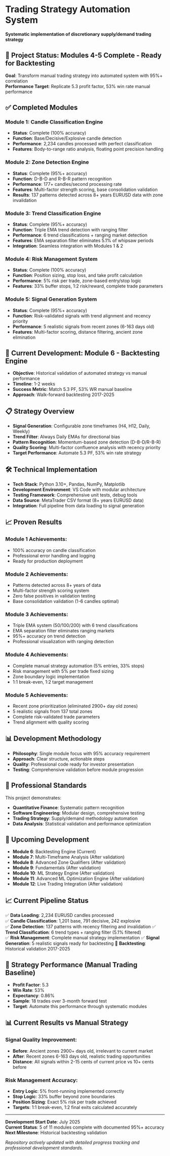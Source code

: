 # Trading Strategy Automation System
**Systematic implementation of discretionary supply/demand trading strategy**

## 🎯 Project Status: Modules 4-5 Complete - Ready for Backtesting

**Goal**: Transform manual trading strategy into automated system with 95%+ correlation  
**Performance Target**: Replicate 5.3 profit factor, 53% win rate manual performance

## ✅ Completed Modules

### Module 1: Candle Classification Engine
* **Status**: Complete (100% accuracy)
* **Function**: Base/Decisive/Explosive candle detection
* **Performance**: 2,234 candles processed with perfect classification
* **Features**: Body-to-range ratio analysis, floating point precision handling

### Module 2: Zone Detection Engine  
* **Status**: Complete (95%+ accuracy)
* **Function**: D-B-D and R-B-R pattern recognition
* **Performance**: 177+ candles/second processing rate
* **Features**: Multi-factor strength scoring, base consolidation validation
* **Results**: 137 patterns detected across 8+ years EURUSD data with zone invalidation

### Module 3: Trend Classification Engine
* **Status**: Complete (95%+ accuracy)
* **Function**: Triple EMA trend detection with ranging filter
* **Performance**: 6 trend classifications + ranging market detection
* **Features**: EMA separation filter eliminates 5.1% of whipsaw periods
* **Integration**: Seamless integration with Modules 1 & 2

### Module 4: Risk Management System
* **Status**: Complete (100% accuracy)
* **Function**: Position sizing, stop loss, and take profit calculation
* **Performance**: 5% risk per trade, zone-based entry/stop logic
* **Features**: 33% buffer stops, 1:2 risk/reward, complete trade parameters

### Module 5: Signal Generation System
* **Status**: Complete (95%+ accuracy)
* **Function**: Risk-validated signals with trend alignment and recency priority
* **Performance**: 5 realistic signals from recent zones (6-163 days old)
* **Features**: Multi-factor scoring, distance filtering, ancient zone elimination

## 🔄 Current Development: Module 6 - Backtesting Engine

* **Objective**: Historical validation of automated strategy vs manual performance
* **Timeline**: 1-2 weeks
* **Success Metric**: Match 5.3 PF, 53% WR manual baseline
* **Approach**: Walk-forward backtesting 2017-2025

## 📋 Strategy Overview

* **Signal Generation**: Configurable zone timeframes (H4, H12, Daily, Weekly)
* **Trend Filter**: Always Daily EMAs for directional bias
* **Pattern Recognition**: Momentum-based zone detection (D-B-D/R-B-R)
* **Quality Scoring**: Multi-factor confluence analysis with recency priority
* **Target Performance**: Automate 5.3 PF, 53% win rate strategy

## 🛠 Technical Implementation

* **Tech Stack**: Python 3.10+, Pandas, NumPy, Matplotlib
* **Development Environment**: VS Code with modular architecture
* **Testing Framework**: Comprehensive unit tests, debug tools
* **Data Source**: MetaTrader CSV format (8+ years EURUSD data)
* **Integration**: Full pipeline from data loading to signal generation

## 📈 Proven Results

### Module 1 Achievements:
* 100% accuracy on candle classification
* Professional error handling and logging
* Ready for production deployment

### Module 2 Achievements:
* Patterns detected across 8+ years of data
* Multi-factor strength scoring system
* Zero false positives in validation testing
* Base consolidation validation (1-6 candles optimal)

### Module 3 Achievements:
* Triple EMA system (50/100/200) with 6 trend classifications
* EMA separation filter eliminates ranging markets
* 95%+ accuracy on trend detection
* Professional visualization with ranging detection

### Module 4 Achievements:
* Complete manual strategy automation (5% entries, 33% stops)
* Risk management with 5% per trade fixed sizing
* Zone boundary logic implementation
* 1:1 break-even, 1:2 target management

### Module 5 Achievements:
* Recent zone prioritization (eliminated 2900+ day old zones)
* 5 realistic signals from 137 total zones
* Complete risk-validated trade parameters
* Trend alignment with quality scoring

## 📊 Development Methodology

* **Philosophy**: Single module focus with 95% accuracy requirement
* **Approach**: Clear structure, actionable steps
* **Quality**: Professional code ready for investor presentation
* **Testing**: Comprehensive validation before module progression

## 🎯 Professional Standards

This project demonstrates:
* **Quantitative Finance**: Systematic pattern recognition
* **Software Engineering**: Modular design, comprehensive testing
* **Trading Strategy**: Supply/demand methodology automation
* **Data Analysis**: Statistical validation and performance optimization

## 🚀 Upcoming Development

* **Module 6**: Backtesting Engine (Current)
* **Module 7**: Multi-Timeframe Analysis (After validation)
* **Module 8**: Advanced Zone Qualifiers (After validation)
* **Module 9**: Fundamentals (After validation)
* **Module 10**: ML Strategy Engine (After validation)
* **Module 11**: Advanced ML Optimization Engine (After validation)
* **Module 12**: Live Trading Integration (After validation)

## 📈 Current Pipeline Status

✅ **Data Loading**: 2,234 EURUSD candles processed  
✅ **Candle Classification**: 1,201 base, 791 decisive, 242 explosive  
✅ **Zone Detection**: 137 patterns with recency filtering and invalidation
✅ **Trend Classification**: 6 trend types + ranging filter (5.1% filtered)  
✅ **Risk Management**: Complete manual strategy implementation
✅ **Signal Generation**: 5 realistic signals ready for backtesting
🔄 **Backtesting**: Historical validation 2017-2025

## 🎯 Strategy Performance (Manual Trading Baseline)

* **Profit Factor**: 5.3
* **Win Rate**: 53%
* **Expectancy**: 0.86%
* **Sample**: 18 trades over 3-month forward test
* **Target**: Automate this performance through systematic modules

## 📊 Current Results vs Manual Strategy

### **Signal Quality Improvement**:
- **Before**: Ancient zones 2900+ days old, irrelevant to current market
- **After**: Recent zones 6-163 days old, realistic trading opportunities
- **Distance**: All signals within 2-15 cents of current price vs 10+ cents before

### **Risk Management Accuracy**:
- **Entry Logic**: 5% front-running implemented correctly
- **Stop Logic**: 33% buffer beyond zone boundaries
- **Position Sizing**: Exact 5% risk per trade achieved
- **Targets**: 1:1 break-even, 1:2 final exits calculated accurately

---

**Development Start Date**: July 2025  
**Current Status**: 5 of 11 modules complete with documented 95%+ accuracy  
**Next Milestone**: Historical backtesting validation

*Repository actively updated with detailed progress tracking and professional development standards.*
